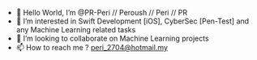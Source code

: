 - 👋 Hello World, I’m @PR-Peri // Peroush // Peri // PR
- 👀 I’m interested in Swift Development [iOS], CyberSec [Pen-Test] and any Machine Learning related tasks
- 💞️ I’m looking to collaborate on Machine Learning projects
- 📫 How to reach me ? peri_2704@hotmail.my

<!---
PR-Peri/PR-Peri is a ✨ special ✨ repository because its `README.md` (this file) appears on your GitHub profile.
You can click the Preview link to take a look at your changes.
--->
